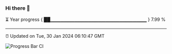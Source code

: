 ### Hi there 👋

⏳ Year progress { ██▁▁▁▁▁▁▁▁▁▁▁▁▁▁▁▁▁▁▁▁▁▁▁▁▁▁▁▁ } 7.99 %

---

⏰ Updated on Tue, 30 Jan 2024 06:10:47 GMT

![Progress Bar CI](https://github.com/Shyam-Makwana/GitHub-Actions-Demo/workflows/Progress%20Bar%20CI/badge.svg)
